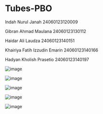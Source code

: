 # Tubes-PBO

Indah Nurul Janah 24060123120009

Gibran Ahmad Maulana 24060123130112

Haidar Ali Laudza 24060123140151

Khairiya Fatih Izzudin Emarin 24060123140166

Hadyan Kholish Prasetio 24060123140197

![image](https://github.com/user-attachments/assets/f3daa206-e08a-4b5a-8f4a-1c8a10bd5dd4)

![image](https://github.com/user-attachments/assets/65dee60b-b3f4-4f77-98bb-7df994c85c6f)

![image](https://github.com/user-attachments/assets/245f16e5-c968-4c42-b30e-afccafef7e03)

![image](https://github.com/user-attachments/assets/c98144d3-d687-4684-b404-940404a0cfc7)

![image](https://github.com/user-attachments/assets/8393a8d6-2d3e-4551-b6d0-f3c04ab6afdb)
